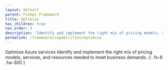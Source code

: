 ```yaml
---
layout: default
parent: FinOps Framework
title: Optimize
has_children: true
nav_order: 3
description: 'Identify and implement the right mix of pricing models, services, and resources needed to meet business demands.'
permalink: /framework/capabilities/optimize
---
```


<span class="fs-9 d-block mb-4">Optimize Azure services</span>
Identify and implement the right mix of pricing models, services, and resources needed to meet business demands.
{: .fs-6 .fw-300 }
